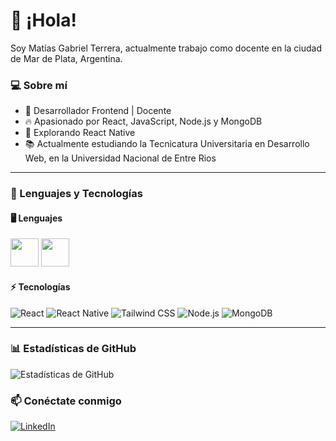 # 👋 ¡Hola!
Soy Matías Gabriel Terrera, actualmente trabajo como docente en la ciudad de Mar de Plata, Argentina. 

### 💻 Sobre mí
- 🚀 Desarrollador Frontend | Docente
- 🔥 Apasionado por React, JavaScript, Node.js y MongoDB
- 🎯 Explorando React Native
- 📚 Actualmente estudiando la Tecnicatura Universitaria en Desarrollo Web, en la Universidad Nacional de Entre Rios

---

### 🚀 Lenguajes y Tecnologías

#### 🖥️ **Lenguajes**
<img width="45" src="https://cdn.jsdelivr.net/gh/devicons/devicon@latest/icons/javascript/javascript-original.svg" />
<img width="45" src="https://cdn.jsdelivr.net/gh/devicons/devicon@latest/icons/typescript/typescript-original.svg" />

#### ⚡ **Tecnologías**
![React](https://img.shields.io/badge/-React-61DAFB?style=flat&logo=react&logoColor=white)
![React Native](https://img.shields.io/badge/-React%20Native-61DAFB?style=flat&logo=react&logoColor=white)
![Tailwind CSS](https://img.shields.io/badge/-Tailwind%20CSS-38B2AC?style=flat&logo=tailwind-css&logoColor=white)
![Node.js](https://img.shields.io/badge/-Node.js-339933?style=flat&logo=node.js&logoColor=white)
![MongoDB](https://img.shields.io/badge/-MongoDB-47A248?style=flat&logo=mongodb&logoColor=white)

---

### 📊 Estadísticas de GitHub
![Estadísticas de GitHub](https://github-readme-stats.vercel.app/api?username=tuusuario&show_icons=true&theme=radical)

### 📫 Conéctate conmigo
[![LinkedIn](https://img.shields.io/badge/-LinkedIn-blue?style=flat&logo=linkedin)](https://www.linkedin.com/in/matias-gabriel-terrera-4b5601aa/)

